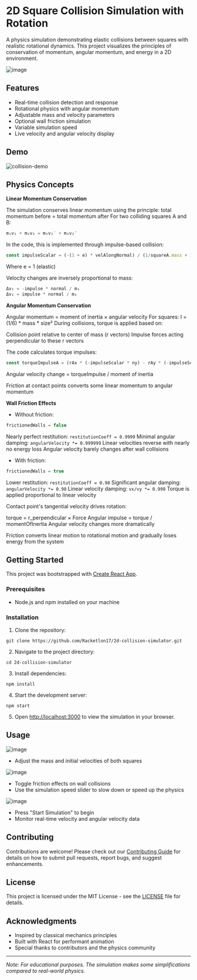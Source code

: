 # 2D Square Collision Simulation with Rotation

A physics simulation demonstrating elastic collisions between squares with realistic rotational dynamics. This project visualizes the principles of conservation of momentum, angular momentum, and energy in a 2D environment.

![image](https://github.com/user-attachments/assets/5e41962f-ca1d-4eb2-b985-614f51148a27)


## Features

- Real-time collision detection and response
- Rotational physics with angular momentum
- Adjustable mass and velocity parameters
- Optional wall friction simulation
- Variable simulation speed
- Live velocity and angular velocity display

## Demo

![collision-demo](https://github.com/user-attachments/assets/2bfe347e-8839-4818-b0b0-9c5cd243ff67)

## Physics Concepts
**Linear Momentum Conservation**

The simulation conserves linear momentum using the principle: total momentum before = total momentum after
For two colliding squares A and B:
```js
m₁v₁ + m₂v₂ = m₁v₁′ + m₂v₂′
```

In the code, this is implemented through impulse-based collision:
```js
const impulseScalar = (-(1 + e) * velAlongNormal) / (1/squareA.mass + 1/squareB.mass);
```
Where e = 1 (elastic)


Velocity changes are inversely proportional to mass:
```js
Δv₁ = -impulse * normal / m₁
Δv₂ = impulse * normal / m₂
```


**Angular Momentum Conservation**

Angular momentum = moment of inertia × angular velocity
For squares: I = (1/6) * mass * size²
During collisions, torque is applied based on:

Collision point relative to center of mass (r vectors)
Impulse forces acting perpendicular to these r vectors


The code calculates torque impulses:
```js
const torqueImpulseA = (rAx * (-impulseScalar * ny) - rAy * (-impulseScalar * nx));
```
Angular velocity change = torqueImpulse / moment of inertia


Friction at contact points converts some linear momentum to angular momentum

**Wall Friction Effects**

- Without friction:
```js
frictionedWalls = false
```
Nearly perfect restitution: `restitutionCoeff = 0.9999`
Minimal angular damping: `angularVelocity *= 0.999999`
Linear velocities reverse with nearly no energy loss
Angular velocity barely changes after wall collisions


- With friction:
```js
frictionedWalls = true
```
Lower restitution: `restitutionCoeff = 0.98`
Significant angular damping: `angularVelocity *= 0.98`
Linear velocity damping: `vx/vy *= 0.998`
Torque is applied proportional to linear velocity

Contact point's tangential velocity drives rotation:

torque = r_perpendicular × Force
Angular impulse = torque / momentOfInertia
Angular velocity changes more dramatically


Friction converts linear motion to rotational motion and gradually loses energy from the system


## Getting Started

This project was bootstrapped with [Create React App](https://github.com/facebook/create-react-app).

### Prerequisites

- Node.js and npm installed on your machine

### Installation

1. Clone the repository:
```
git clone https://github.com/Racketlon17/2d-collision-simulator.git
```

2. Navigate to the project directory:
```
cd 2d-collision-simulator
```

3. Install dependencies:
```
npm install
```

4. Start the development server:
```
npm start
```

5. Open [http://localhost:3000](http://localhost:3000) to view the simulation in your browser.

## Usage

![image](https://github.com/user-attachments/assets/480bd1ce-c206-467e-8620-84cba0ad6182)
- Adjust the mass and initial velocities of both squares

![image](https://github.com/user-attachments/assets/3605a652-ab6d-4354-9c9b-285f0693cdc0)
- Toggle friction effects on wall collisions
- Use the simulation speed slider to slow down or speed up the physics

![image](https://github.com/user-attachments/assets/af301064-aa73-428b-875a-fd4d90aaea90)
- Press "Start Simulation" to begin
- Monitor real-time velocity and angular velocity data


## Contributing

Contributions are welcome! Please check out our [Contributing Guide](CONTRIBUTING.md) for details on how to submit pull requests, report bugs, and suggest enhancements.

## License

This project is licensed under the MIT License - see the [LICENSE](LICENSE) file for details.

## Acknowledgments

- Inspired by classical mechanics principles
- Built with React for performant animation
- Special thanks to contributors and the physics community

---

*Note: For educational purposes. The simulation makes some simplifications compared to real-world physics.*
